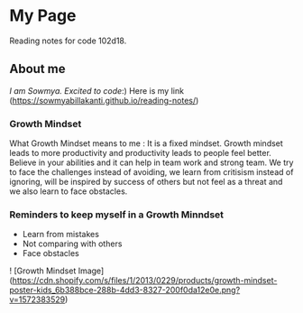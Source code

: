 # My Page
Reading notes for code 102d18.

## About me
*I am Sowmya. Excited to code*:) Here is my link (https://sowmyabillakanti.github.io/reading-notes/)

### Growth Mindset
What Growth Mindset means to me : It is a fixed mindset. Growth mindset leads to more productivity and productivity leads to people feel better. Believe in your abilities and it can help in team work and strong team. We try to face the challenges instead of avoiding, we learn from critisism instead of ignoring, will be inspired by success of others but not feel as a threat and we also learn to face obstacles.

### Reminders to keep myself in a Growth Minndset
* Learn from mistakes
* Not comparing with others
* Face obstacles

! [Growth Mindset Image] (https://cdn.shopify.com/s/files/1/2013/0229/products/growth-mindset-poster-kids_6b388bce-288b-4dd3-8327-200f0da12e0e.png?v=1572383529)

